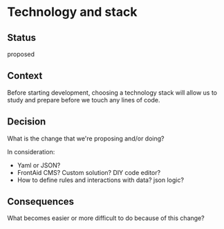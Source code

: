 # Technology and stack

## Status

proposed

## Context

Before starting development, choosing a technology stack will allow us to study and prepare before we touch any lines of code.

## Decision

What is the change that we're proposing and/or doing?

In consideration:

- Yaml or JSON?
- FrontAid CMS? Custom solution? DIY code editor?
- How to define rules and interactions with data? json logic?

## Consequences

What becomes easier or more difficult to do because of this change?